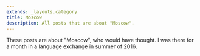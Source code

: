 ```yaml
---
extends: _layouts.category
title: Moscow
description: All posts that are about "Moscow".
---
```

          
These posts are about "Moscow", who would have thought.
I was there for a month in a language exchange in summer of 2016.
